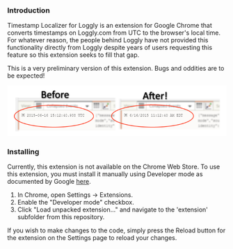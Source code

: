 ### Introduction

Timestamp Localizer for Loggly is an extension for Google Chrome that converts timestamps on Loggly.com from UTC to the browser's local time.  For whatever reason, the people behind Loggly have not provided this functionality directly from Loggly despite years of users requesting this feature so this extension seeks to fill that gap. 

This is a very preliminary version of this extension.  Bugs and oddities are to be expected!

![](BeforeAfter.png)

### Installing

Currently, this extension is not available on the Chrome Web Store.  To use this extension, you must install it manually using Developer mode as documented by Google [here](https://developer.chrome.com/extensions/getstarted). 

1. In Chrome, open Settings -> Extensions.
2. Enable the "Developer mode" checkbox.
3. Click "Load unpacked extension..." and navigate to the 'extension' subfolder from this repository. 

If you wish to make changes to the code, simply press the Reload button for the extension on the Settings page to reload your changes.  
